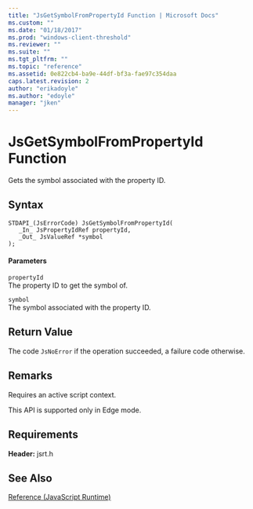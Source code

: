 ```yaml
---
title: "JsGetSymbolFromPropertyId Function | Microsoft Docs"
ms.custom: ""
ms.date: "01/18/2017"
ms.prod: "windows-client-threshold"
ms.reviewer: ""
ms.suite: ""
ms.tgt_pltfrm: ""
ms.topic: "reference"
ms.assetid: 0e822cb4-ba9e-44df-bf3a-fae97c354daa
caps.latest.revision: 2
author: "erikadoyle"
ms.author: "edoyle"
manager: "jken"
---
```

# JsGetSymbolFromPropertyId Function
Gets the symbol associated with the property ID.  
  
## Syntax  
  
```  
STDAPI_(JsErrorCode) JsGetSymbolFromPropertyId(  
   _In_ JsPropertyIdRef propertyId,  
   _Out_ JsValueRef *symbol  
);  
```  
  
#### Parameters  
 `propertyId`  
 The property ID to get the symbol of.  
  
 `symbol`  
 The symbol associated with the property ID.  
  
## Return Value  
 The code `JsNoError` if the operation succeeded, a failure code otherwise.  
  
## Remarks  
 Requires an active script context.  
  
 This API is supported only in Edge mode.  
  
## Requirements  
 **Header:** jsrt.h  
  
## See Also  
 [Reference (JavaScript Runtime)](../chakra-hosting/reference-javascript-runtime.md)